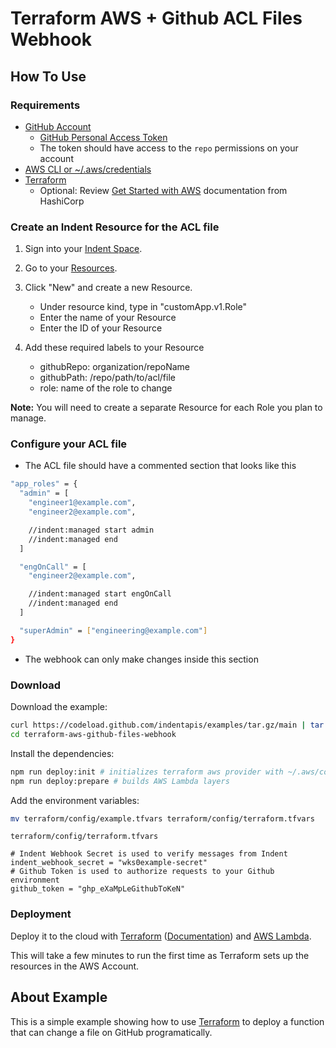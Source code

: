 # Terraform AWS + Github ACL Files Webhook

## How To Use

### Requirements

- [GitHub Account](https://github.com)
  - [GitHub Personal Access Token](https://docs.github.com/en/github/authenticating-to-github/keeping-your-account-and-data-secure/creating-a-personal-access-token)
  - The token should have access to the `repo` permissions on your account
- [AWS CLI or ~/.aws/credentials](https://docs.aws.amazon.com/cli/latest/userguide/cli-configure-quickstart.html)
- [Terraform](https://terraform.io)
  - Optional: Review [Get Started with AWS](https://learn.hashicorp.com/collections/terraform/aws-get-started) documentation from HashiCorp

### Create an Indent Resource for the ACL file

1. Sign into your [Indent Space](https://indent.com/spaces).
1. Go to your [Resources](https://indent.com/spaces?next=/manage/spaces/[space]/resources/new).
1. Click "New" and create a new Resource.

   - Under resource kind, type in "customApp.v1.Role"
   - Enter the name of your Resource
   - Enter the ID of your Resource

1. Add these required labels to your Resource

   - githubRepo: organization/repoName
   - githubPath: /repo/path/to/acl/file
   - role: name of the role to change

**Note:** You will need to create a separate Resource for each Role you plan to manage.

### Configure your ACL file

- The ACL file should have a commented section that looks like this

```bash
"app_roles" = {
  "admin" = [
    "engineer1@example.com",
    "engineer2@example.com",

    //indent:managed start admin
    //indent:managed end
  ]

  "engOnCall" = [
    "engineer2@example.com",

    //indent:managed start engOnCall
    //indent:managed end
  ]

  "superAdmin" = ["engineering@example.com"]
}
```

- The webhook can only make changes inside this section

### Download

Download the example:

```bash
curl https://codeload.github.com/indentapis/examples/tar.gz/main | tar -xz --strip=3 examples-main/webhooks/change/terraform-aws-github-files-webhook
cd terraform-aws-github-files-webhook
```

Install the dependencies:

```bash
npm run deploy:init # initializes terraform aws provider with ~/.aws/config
npm run deploy:prepare # builds AWS Lambda layers
```

Add the environment variables:

```bash
mv terraform/config/example.tfvars terraform/config/terraform.tfvars
```

`terraform/config/terraform.tfvars`

```hcl
# Indent Webhook Secret is used to verify messages from Indent
indent_webhook_secret = "wks0example-secret"
# Github Token is used to authorize requests to your Github environment
github_token = "ghp_eXaMpLeGithubToKeN"
```

### Deployment

Deploy it to the cloud with [Terraform](https://terraform.io) ([Documentation](https://terraform.io/docs/)) and [AWS Lambda](https://aws.amazon.com/lambda/).

This will take a few minutes to run the first time as Terraform sets up the resources in the AWS Account.

## About Example

This is a simple example showing how to use [Terraform](https://terraform.io) to deploy a function that can change a file on GitHub programatically.
